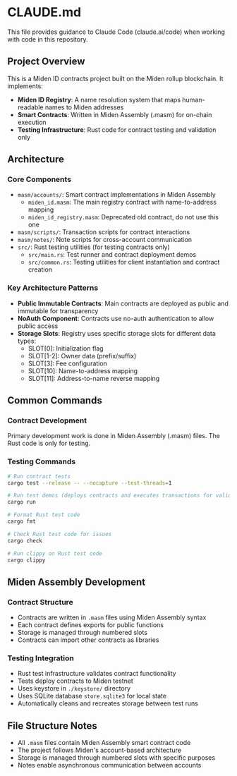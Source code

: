 # CLAUDE.md

This file provides guidance to Claude Code (claude.ai/code) when working with code in this repository.

## Project Overview

This is a Miden ID contracts project built on the Miden rollup blockchain. It implements:

- **Miden ID Registry**: A name resolution system that maps human-readable names to Miden addresses
- **Smart Contracts**: Written in Miden Assembly (.masm) for on-chain execution
- **Testing Infrastructure**: Rust code for contract testing and validation only

## Architecture

### Core Components

- `masm/accounts/`: Smart contract implementations in Miden Assembly
  - `miden_id.masm`: The main registry contract with name-to-address mapping
  - `miden_id_registry.masm`: Deprecated old contract, do not use this one
- `masm/scripts/`: Transaction scripts for contract interactions
- `masm/notes/`: Note scripts for cross-account communication
- `src/`: Rust testing utilities (for testing contracts only)
  - `src/main.rs`: Test runner and contract deployment demos
  - `src/common.rs`: Testing utilities for client instantiation and contract creation


### Key Architecture Patterns

- **Public Immutable Contracts**: Main contracts are deployed as public and immutable for transparency
- **NoAuth Component**: Contracts use no-auth authentication to allow public access
- **Storage Slots**: Registry uses specific storage slots for different data types:
  - SLOT[0]: Initialization flag
  - SLOT[1-2]: Owner data (prefix/suffix)
  - SLOT[3]: Fee configuration
  - SLOT[10]: Name-to-address mapping
  - SLOT[11]: Address-to-name reverse mapping

## Common Commands

### Contract Development
Primary development work is done in Miden Assembly (.masm) files. The Rust code is only for testing.

### Testing Commands

```bash
# Run contract tests
cargo test --release -- --nocapture --test-threads=1

# Run test demos (deploys contracts and executes transactions for validation)
cargo run

# Format Rust test code
cargo fmt

# Check Rust test code for issues
cargo check

# Run clippy on Rust test code
cargo clippy
```

## Miden Assembly Development

### Contract Structure
- Contracts are written in `.masm` files using Miden Assembly syntax
- Each contract defines exports for public functions
- Storage is managed through numbered slots
- Contracts can import other contracts as libraries

### Testing Integration
- Rust test infrastructure validates contract functionality
- Tests deploy contracts to Miden testnet
- Uses keystore in `./keystore/` directory
- Uses SQLite database `store.sqlite3` for local state
- Automatically cleans and recreates storage between test runs

## File Structure Notes

- All `.masm` files contain Miden Assembly smart contract code
- The project follows Miden's account-based architecture
- Storage is managed through numbered slots with specific purposes
- Notes enable asynchronous communication between accounts